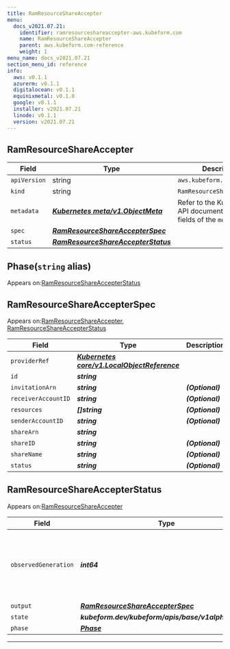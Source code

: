 ```yaml
---
title: RamResourceShareAccepter
menu:
  docs_v2021.07.21:
    identifier: ramresourceshareaccepter-aws.kubeform.com
    name: RamResourceShareAccepter
    parent: aws.kubeform.com-reference
    weight: 1
menu_name: docs_v2021.07.21
section_menu_id: reference
info:
  aws: v0.1.1
  azurerm: v0.1.1
  digitalocean: v0.1.1
  equinixmetal: v0.1.0
  google: v0.1.1
  installer: v2021.07.21
  linode: v0.1.1
  version: v2021.07.21
---
```


## RamResourceShareAccepter
| Field | Type | Description |
| ------ | ----- | ----------- |
| `apiVersion` | string | `aws.kubeform.com/v1alpha1` |
|    `kind` | string | `RamResourceShareAccepter` |
| `metadata` | ***[Kubernetes meta/v1.ObjectMeta](https://v1-18.docs.kubernetes.io/docs/reference/generated/kubernetes-api/v1.18/#objectmeta-v1-meta)***|Refer to the Kubernetes API documentation for the fields of the `metadata` field.|
| `spec` | ***[RamResourceShareAccepterSpec](#ramresourceshareaccepterspec)***||
| `status` | ***[RamResourceShareAccepterStatus](#ramresourceshareaccepterstatus)***||
## Phase(`string` alias)

Appears on:[RamResourceShareAccepterStatus](#ramresourceshareaccepterstatus)

## RamResourceShareAccepterSpec

Appears on:[RamResourceShareAccepter](#ramresourceshareaccepter), [RamResourceShareAccepterStatus](#ramresourceshareaccepterstatus)

| Field | Type | Description |
| ------ | ----- | ----------- |
| `providerRef` | ***[Kubernetes core/v1.LocalObjectReference](https://v1-18.docs.kubernetes.io/docs/reference/generated/kubernetes-api/v1.18/#localobjectreference-v1-core)***||
| `id` | ***string***||
| `invitationArn` | ***string***| ***(Optional)*** |
| `receiverAccountID` | ***string***| ***(Optional)*** |
| `resources` | ***[]string***| ***(Optional)*** |
| `senderAccountID` | ***string***| ***(Optional)*** |
| `shareArn` | ***string***||
| `shareID` | ***string***| ***(Optional)*** |
| `shareName` | ***string***| ***(Optional)*** |
| `status` | ***string***| ***(Optional)*** |
## RamResourceShareAccepterStatus

Appears on:[RamResourceShareAccepter](#ramresourceshareaccepter)

| Field | Type | Description |
| ------ | ----- | ----------- |
| `observedGeneration` | ***int64***| ***(Optional)*** Resource generation, which is updated on mutation by the API Server.|
| `output` | ***[RamResourceShareAccepterSpec](#ramresourceshareaccepterspec)***| ***(Optional)*** |
| `state` | ***kubeform.dev/kubeform/apis/base/v1alpha1.State***| ***(Optional)*** |
| `phase` | ***[Phase](#phase)***| ***(Optional)*** |
---
